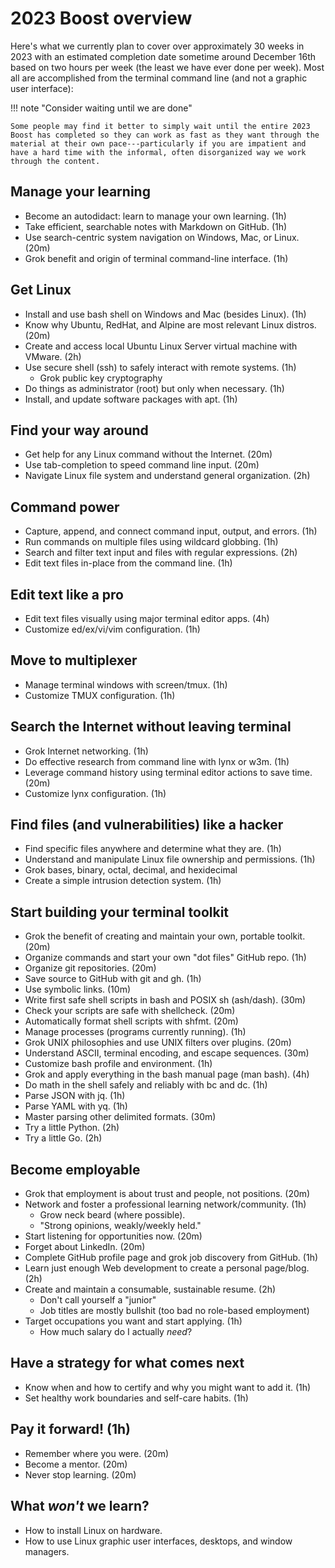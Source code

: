 # 2023 Boost overview

Here's what we currently plan to cover over approximately 30 weeks in 2023 with an estimated completion date sometime around December 16th based on two hours per week (the least we have ever done per week). Most all are accomplished from the terminal command line (and not a graphic user interface):

!!! note "Consider waiting until we are done"

    Some people may find it better to simply wait until the entire 2023 Boost has completed so they can work as fast as they want through the material at their own pace---particularly if you are impatient and have a hard time with the informal, often disorganized way we work through the content.

## Manage your learning

* Become an autodidact: learn to manage your own learning. (1h)
* Take efficient, searchable notes with Markdown on GitHub. (1h)
* Use search-centric system navigation on Windows, Mac, or Linux. (20m)
* Grok benefit and origin of terminal command-line interface. (1h)

## Get Linux

* Install and use bash shell on Windows and Mac (besides Linux). (1h)
* Know why Ubuntu, RedHat, and Alpine are most relevant Linux distros. (20m)
* Create and access local Ubuntu Linux Server virtual machine with VMware. (2h)
* Use secure shell (ssh) to safely interact with remote systems. (1h)
    * Grok public key cryptography
* Do things as administrator (root) but only when necessary. (1h)
* Install, and update software packages with apt. (1h)

## Find your way around

* Get help for any Linux command without the Internet. (20m)
* Use tab-completion to speed command line input. (20m)
* Navigate Linux file system and understand general organization. (2h)

## Command power

* Capture, append, and connect command input, output, and errors. (1h)
* Run commands on multiple files using wildcard globbing. (1h)
* Search and filter text input and files with regular expressions. (2h)
* Edit text files in-place from the command line. (1h)

## Edit text like a pro

* Edit text files visually using major terminal editor apps. (4h)
* Customize ed/ex/vi/vim configuration. (1h)

## Move to multiplexer

* Manage terminal windows with screen/tmux. (1h)
* Customize TMUX configuration. (1h)

## Search the Internet without leaving terminal

* Grok Internet networking. (1h)
* Do effective research from command line with lynx or w3m. (1h)
* Leverage command history using terminal editor actions to save time. (20m)
* Customize lynx configuration. (1h)

## Find files (and vulnerabilities) like a hacker

* Find specific files anywhere and determine what they are. (1h)
* Understand and manipulate Linux file ownership and permissions. (1h)
* Grok bases, binary, octal, decimal, and hexidecimal
* Create a simple intrusion detection system. (1h)

## Start building your terminal toolkit

* Grok the benefit of creating and maintain your own, portable toolkit. (20m)
* Organize commands and start your own "dot files" GitHub repo. (1h)
* Organize git repositories. (20m)
* Save source to GitHub with git and gh. (1h)
* Use symbolic links. (10m)
* Write first safe shell scripts in bash and POSIX sh (ash/dash). (30m)
* Check your scripts are safe with shellcheck. (20m)
* Automatically format shell scripts with shfmt. (20m)
* Manage processes (programs currently running). (1h)
* Grok UNIX philosophies and use UNIX filters over plugins. (20m)
* Understand ASCII, terminal encoding, and escape sequences. (30m)
* Customize bash profile and environment. (1h)
* Grok and apply everything in the bash manual page (man bash). (4h)
* Do math in the shell safely and reliably with bc and dc. (1h)
* Parse JSON with jq. (1h)
* Parse YAML with yq. (1h)
* Master parsing other delimited formats. (30m)
* Try a little Python. (2h)
* Try a little Go. (2h)

## Become employable

* Grok that employment is about trust and people, not positions. (20m)
* Network and foster a professional learning network/community. (1h)
    * Grow neck beard (where possible).
    * "Strong opinions, weakly/weekly held."
* Start listening for opportunities now. (20m)
* Forget about LinkedIn. (20m)
* Complete GitHub profile page and grok job discovery from GitHub. (1h)
* Learn just enough Web development to create a personal page/blog. (2h)
* Create and maintain a consumable, sustainable resume. (2h)
    * Don't call yourself a "junior"
    * Job titles are mostly bullshit (too bad no role-based employment)
* Target occupations you want and start applying. (1h)
    * How much salary do I actually *need*?

## Have a strategy for what comes next

* Know when and how to certify and why you might want to add it. (1h)
* Set healthy work boundaries and self-care habits. (1h)

## Pay it forward! (1h)

* Remember where you were. (20m)
* Become a mentor. (20m)
* Never stop learning. (20m)

## What *won't* we learn?

* How to install Linux on hardware.
* How to use Linux graphic user interfaces, desktops, and window managers.